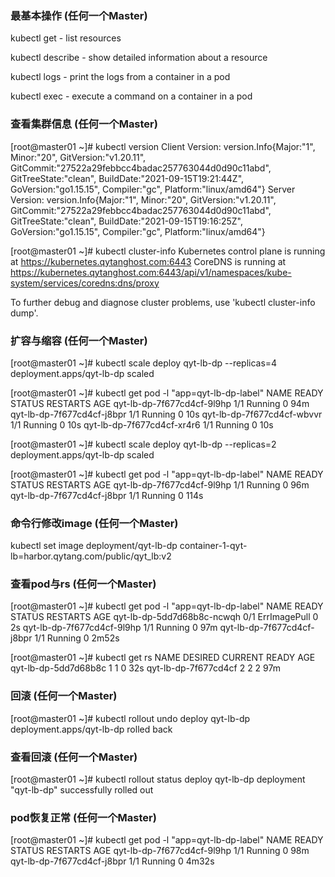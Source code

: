 ### 最基本操作 (任何一个Master)
kubectl get - list resources

kubectl describe - show detailed information about a resource

kubectl logs - print the logs from a container in a pod

kubectl exec - execute a command on a container in a pod

### 查看集群信息 (任何一个Master)
[root@master01 ~]# kubectl version
Client Version: version.Info{Major:"1", Minor:"20", GitVersion:"v1.20.11", GitCommit:"27522a29febbcc4badac257763044d0d90c11abd", GitTreeState:"clean", BuildDate:"2021-09-15T19:21:44Z", GoVersion:"go1.15.15", Compiler:"gc", Platform:"linux/amd64"}
Server Version: version.Info{Major:"1", Minor:"20", GitVersion:"v1.20.11", GitCommit:"27522a29febbcc4badac257763044d0d90c11abd", GitTreeState:"clean", BuildDate:"2021-09-15T19:16:25Z", GoVersion:"go1.15.15", Compiler:"gc", Platform:"linux/amd64"}

[root@master01 ~]# kubectl cluster-info
Kubernetes control plane is running at https://kubernetes.qytanghost.com:6443
CoreDNS is running at https://kubernetes.qytanghost.com:6443/api/v1/namespaces/kube-system/services/coredns:dns/proxy

To further debug and diagnose cluster problems, use 'kubectl cluster-info dump'.

### 扩容与缩容 (任何一个Master)
[root@master01 ~]# kubectl scale deploy qyt-lb-dp --replicas=4
deployment.apps/qyt-lb-dp scaled

[root@master01 ~]# kubectl get pod -l "app=qyt-lb-dp-label"
NAME                         READY   STATUS    RESTARTS   AGE
qyt-lb-dp-7f677cd4cf-9l9hp   1/1     Running   0          94m
qyt-lb-dp-7f677cd4cf-j8bpr   1/1     Running   0          10s
qyt-lb-dp-7f677cd4cf-wbvvr   1/1     Running   0          10s
qyt-lb-dp-7f677cd4cf-xr4r6   1/1     Running   0          10s

[root@master01 ~]# kubectl scale deploy qyt-lb-dp --replicas=2
deployment.apps/qyt-lb-dp scaled

[root@master01 ~]# kubectl get pod -l "app=qyt-lb-dp-label"
NAME                         READY   STATUS    RESTARTS   AGE
qyt-lb-dp-7f677cd4cf-9l9hp   1/1     Running   0          96m
qyt-lb-dp-7f677cd4cf-j8bpr   1/1     Running   0          114s

### 命令行修改image (任何一个Master)
kubectl set image deployment/qyt-lb-dp container-1-qyt-lb=harbor.qytang.com/public/qyt_lb:v2

### 查看pod与rs (任何一个Master)
[root@master01 ~]# kubectl get pod -l "app=qyt-lb-dp-label"
NAME                         READY   STATUS         RESTARTS   AGE
qyt-lb-dp-5dd7d68b8c-ncwqh   0/1     ErrImagePull   0          2s
qyt-lb-dp-7f677cd4cf-9l9hp   1/1     Running        0          97m
qyt-lb-dp-7f677cd4cf-j8bpr   1/1     Running        0          2m52s

[root@master01 ~]# kubectl get rs
NAME                   DESIRED   CURRENT   READY   AGE
qyt-lb-dp-5dd7d68b8c   1         1         0       32s
qyt-lb-dp-7f677cd4cf   2         2         2       97m

### 回滚 (任何一个Master)
[root@master01 ~]# kubectl rollout undo deploy qyt-lb-dp
deployment.apps/qyt-lb-dp rolled back

### 查看回滚 (任何一个Master)
[root@master01 ~]# kubectl rollout status deploy qyt-lb-dp
deployment "qyt-lb-dp" successfully rolled out

### pod恢复正常 (任何一个Master)
[root@master01 ~]# kubectl get pod -l "app=qyt-lb-dp-label"
NAME                         READY   STATUS    RESTARTS   AGE
qyt-lb-dp-7f677cd4cf-9l9hp   1/1     Running   0          98m
qyt-lb-dp-7f677cd4cf-j8bpr   1/1     Running   0          4m32s
